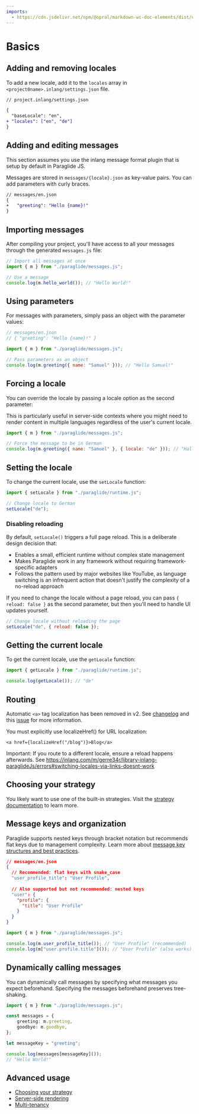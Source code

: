 ```yaml
---
imports:
  - https://cdn.jsdelivr.net/npm/@opral/markdown-wc-doc-elements/dist/doc-callout.js
---
```


# Basics

## Adding and removing locales

To add a new locale, add it to the `locales` array in `<project0name>.inlang/settings.json` file.

```diff
// project.inlang/settings.json

{
  "baseLocale": "en",
+ "locales": ["en", "de"]
}
```

## Adding and editing messages

<doc-callout type="info">
  This section assumes you use the inlang message format plugin that is setup by default in Paraglide JS. 
</doc-callout>

Messages are stored in `messages/{locale}.json` as key-value pairs. You can add parameters with curly braces.

```diff
// messages/en.json
{
+ 	"greeting": "Hello {name}!"
}
```

## Importing messages

After compiling your project, you'll have access to all your messages through the generated `messages.js` file:

```js
// Import all messages at once
import { m } from "./paraglide/messages.js";

// Use a message
console.log(m.hello_world()); // "Hello World!"
```

## Using parameters

For messages with parameters, simply pass an object with the parameter values:

```js
// messages/en.json
// { "greeting": "Hello {name}!" }

import { m } from "./paraglide/messages.js";

// Pass parameters as an object
console.log(m.greeting({ name: "Samuel" })); // "Hello Samuel!"
```

## Forcing a locale

You can override the locale by passing a locale option as the second parameter:

<doc-callout type="tip">
  This is particularly useful in server-side contexts where you might need to render content in multiple languages regardless of the user's current locale.
</doc-callout>

```js
import { m } from "./paraglide/messages.js";

// Force the message to be in German
console.log(m.greeting({ name: "Samuel" }, { locale: "de" })); // "Hallo Samuel!"
```

## Setting the locale

To change the current locale, use the `setLocale` function:

```js
import { setLocale } from "./paraglide/runtime.js";

// Change locale to German
setLocale("de");
```

### Disabling reloading

By default, `setLocale()` triggers a full page reload. This is a deliberate design decision that:

- Enables a small, efficient runtime without complex state management
- Makes Paraglide work in any framework without requiring framework-specific adapters
- Follows the pattern used by major websites like YouTube, as language switching is an infrequent action that doesn't justify the complexity of a no-reload approach

If you need to change the locale without a page reload, you can pass `{ reload: false }` as the second parameter, but then you'll need to handle UI updates yourself.

```js
// Change locale without reloading the page
setLocale("de", { reload: false });
```

## Getting the current locale

To get the current locale, use the `getLocale` function:

```js
import { getLocale } from "./paraglide/runtime.js";

console.log(getLocale()); // "de"
```

## Routing
<doc-callout type="info"> Automatic `<a>` tag localization has been removed in v2. See [changelog](/m/gerre34r/library-inlang-paraglideJs/changelog#localizehref-is-now-required) and this [issue](https://github.com/opral/inlang-paraglide-js/issues/485) for more information.
</doc-callout>

You must explicitly use localizeHref() for URL localization:

```tsx
<a href={localizeHref("/blog")}>Blog</a>
```

Important: If you route to a different locale, ensure a reload happens afterwards. See https://inlang.com/m/gerre34r/library-inlang-paraglideJs/errors#switching-locales-via-links-doesnt-work

## Choosing your strategy

You likely want to use one of the built-in strategies. Visit the [strategy documentation](./strategy.md) to learn more.

## Message keys and organization

Paraglide supports nested keys through bracket notation but recommends flat keys due to management complexity. Learn more about [message key structures and best practices](/m/gerre34r/library-inlang-paraglideJs/message-keys).

```json
// messages/en.json
{
  // Recommended: flat keys with snake_case
  "user_profile_title": "User Profile",
  
  // Also supported but not recommended: nested keys
  "user": {
    "profile": {
      "title": "User Profile"
    }
  }
}
```

```js
import { m } from "./paraglide/messages.js";

console.log(m.user_profile_title()); // "User Profile" (recommended)
console.log(m["user.profile.title"]()); // "User Profile" (also works)
```


## Dynamically calling messages

You can dynamically call messages by specifying what messages you expect beforehand. Specifying the messages beforehand preserves tree-shaking.

```ts
import { m } from "./paraglide/messages.js";

const messages = {
	greeting: m.greeting,
	goodbye: m.goodbye,
};

let messageKey = "greeting";

console.log(messages[messageKey]());
// "Hello World!"
```

## Advanced usage

- [Choosing your strategy](/m/gerre34r/library-inlang-paraglideJs/strategy)
- [Server-side rendering](/m/gerre34r/library-inlang-paraglideJs/server-side-rendering)
- [Multi-tenancy](/m/gerre34r/library-inlang-paraglideJs/multi-tenancy)
